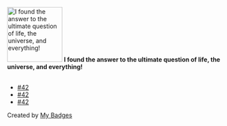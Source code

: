 <img src="https://my-badges.github.io/my-badges/the-ultimate-question.png" alt="I found the answer to the ultimate question of life, the universe, and everything!" title="I found the answer to the ultimate question of life, the universe, and everything!" width="128">
<strong>I found the answer to the ultimate question of life, the universe, and everything!</strong>
<br><br>

- <a href="https://github.com/eryajf/eryajf.github.io/issues/42">#42</a>
- <a href="https://github.com/eryajf/go-ldap-admin/issues/42">#42</a>
- <a href="https://github.com/eryajf/go-ldap-admin-ui/issues/42">#42</a>


Created by <a href="https://github.com/my-badges/my-badges">My Badges</a>